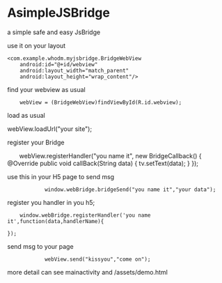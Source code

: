 # AsimpleJSBridge
a simple safe and easy JsBridge

use it on your layout

    <com.example.whodm.myjsbridge.BridgeWebView
        android:id="@+id/webview"
        android:layout_width="match_parent"
        android:layout_height="wrap_content"/>

find your webview as usual

        webView = (BridgeWebView)findViewById(R.id.webview);

load as usual

webView.loadUrl("your site");

register your Bridge

        webView.registerHandler("you name it", new BridgeCallback() {
            @Override
            public void callBack(String data) {
                tv.setText(data);
            }
        });
        
use this in your H5 page to send msg

                window.webBridge.bridgeSend("you name it","your data");
        
        
register you handler in you h5;

        window.webBridge.registerHandler('you name it',function(data,handlerName){

    });

send msg to your page

                webView.send("kissyou","come on");

more detail can see mainactivity and /assets/demo.html
